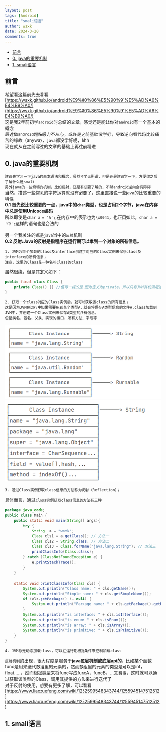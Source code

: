 ```yaml
---
layout: post
tags: [Android]
title: "smali语言"
author: wsxk
date: 2024-3-20
comments: true
---
```


- [前言](#前言)
- [0. java的重要机制](#0-java的重要机制)
- [1. smali语言](#1-smali语言)


## 前言<br>
希望看这篇前先去看看[https://wsxk.github.io/android%E9%80%86%E5%90%91%E5%AD%A6%E4%B9%A0/](https://wsxk.github.io/android%E9%80%86%E5%90%91%E5%AD%A6%E4%B9%A0/)<br>
这是我2年前初学`android`时总结的文章，感觉还是能让你对`android`有一个基本的概念<br>
最近做`android`题略感力不从心，或许是之前基础没学好，导致逆向看代码比较痛苦的缘故（anyway，`java`都没学好呢，hhh<br>
现在就从在之前写过的文章的基础上再往前精进<br>

## 0. java的重要机制<br>
`建议先学习一下java的基本语法和概念，虽然不学无所谓，但是还是建议学一下，方便你之后了解什么是smali`<br>
`另外java的一些奇特的机制，比如反射，还是有必要了解的，不然android逆向会有障碍`<br>
当然，描述一些常见的字符运算就没有必要了，这里直接说一些java的比较重要的特性<br>
**0.1 首先说比较重要的一点，java中的`char`类型，也是占用2个字节，java在内存中总是使用Unicode编码**<br>
所以即使是`char a = 'A';`,在内存中的表示也为`\x0041`，也正因如此，`char a = '中';`这样的语句也是合法的<br><br>
另一个我关注的点是`java`当中的`反射`机制<br>
**0.2 反射:Java的反射是指程序在运行期可以拿到一个对象的所有信息。**<br>
```
1. JVM为每个加载的class及interface创建了对应的Class实例来保存class及interface的所有信息；
注意，这里的Class是一种名叫Class的class
```
虽然很绕，但是其定义如下：<br>
```java
public final class Class {
    private Class() {} //值得一提的是 因为定义为private，所以只有JVM有权调用这个函数
}
```

```
2. 获取一个class对应的Class实例后，就可以获取该class的所有信息；
这是因为JVM在运行中如果需要用到某个类型A，就会将保存A类型信息的文件A.class加载到JVM中，并创建一个Class实例来保存A类型的所有信息。
包括类名、包名、父类、实现的接口、所有方法、字段等
```
![](https://raw.githubusercontent.com/wsxk/wsxk_pictures/main/2023-12-30/20240324143519.png)
![](https://raw.githubusercontent.com/wsxk/wsxk_pictures/main/2023-12-30/20240324144557.png)

```
3. 通过Class实例获取class信息的方法称为反射（Reflection）；
```
具体而言，通过`Class实例获取class信息的方法有三种`<br>
```java
package java_code;
public class Main {
    public static void main(String[] args){
        try {
            String  a = "wsxk";
            Class cls1 = a.getClass(); // 方法一
            Class cls2 = String.class; // 方法二
            Class cls3 = Class.forName("java.lang.String"); // 方法三
            printClassInfo(Class.class);
        } catch (ClassNotFoundException e) {
            e.printStackTrace();
        }
    }
    
    static void printClassInfo(Class cls) {
        System.out.println("Class name: " + cls.getName());
        System.out.println("Simple name: " + cls.getSimpleName());
        if (cls.getPackage() != null) {
            System.out.println("Package name: " + cls.getPackage().getName());
        }
        System.out.println("is interface: " + cls.isInterface());
        System.out.println("is enum: " + cls.isEnum());
        System.out.println("is array: " + cls.isArray());
        System.out.println("is primitive: " + cls.isPrimitive());
    }
}

```

```
4. JVM总是动态加载class，可以在运行期根据条件来控制加载class
```

`反射机制`的出现，很大程度是服务于**java底层机制或底层api的**，比如某个函数func是用来迭代数组里的元素的，然而数组里的元素的类型是可以是int，float.....，然而根据类型来将func写成funcA，funcB，...又费事，这时就可以通过获取该类型的Class，调用其提供的方法来进行迭代了<br>
对于反射的使用，想要有更多了解，可以看看[https://www.liaoxuefeng.com/wiki/1252599548343744/1255945147512512](https://www.liaoxuefeng.com/wiki/1252599548343744/1255945147512512)<br>

## 1. smali语言<br>


